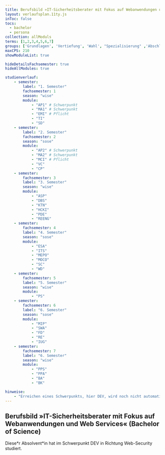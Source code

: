 ```yaml
---
title: Berufsbild »IT-Sicherheitsberater mit Fokus auf Webanwendungen und Web Services« (Bachelor of Science)
layout: verlaufsplan.11ty.js
inToc: false
tocs:
  - bachelor
  - persona
collection: allModuls
terms: [1,2,3,4,5,6,7]
groups: ['Grundlagen', 'Vertiefung', 'Wahl', "Spezialisierung" ,'Abschluss','']
maxCPS: 210
showModuleList: true

hideDetailsFachsemester: true
hideAllModules: true

studienverlauf:
    - semester:
        label: "1. Semester"
        fachsemester: 1
        season: "wise"
        module:
            - "AP1" # Schwerpunkt
            - "MA1" # Schwerpunkt
            - "EMI" # Pflicht
            - "TI"
            - "SD"
    - semester:
        label: "2. Semester"
        fachsemester: 2
        season: "sose"
        module: 
            - "AP2" # Schwerpunkt
            - "MA2" # Schwerpunkt
            - "MCI" # Pflicht
            - "VC"
            - "CP"
    - semester:
        fachsemester: 3
        label: "3. Semester"
        season: "wise"
        module: 
            - "ASP"
            - "DBS"
            - "KTN"
            - "HCKI"
            - "PDE"
            - "REENG"
    - semester:
        fachsemester: 4
        label: "4. Semester"
        season: "sose"
        module:
            - "ESA"
            - "ITS"
            - "MEPO"
            - "MOCO"
            - "SC"
            - "WD"
    - semester:
        fachsemester: 5
        label: "5. Semester"
        season: "wise"
        module:
            - "PS"
    - semester:
        fachsemester: 6
        label: "6. Semester"
        season: "sose"
        module:
            - "MIP"
            - "SWA"
            - "FD"
            - "RE"
            - "IUG"
    - semester:
        fachsemester: 7
        label: "6. Semester"
        season: "wise"
        module:
            - "PPS"
            - "PPA"
            - "BA"
            - "BK"

hinweise:
    - "Erreichen eines Schwerpunkts, hier DEV, wird noch nicht automatisch geprüft"
---
```

## Berufsbild »IT-Sicherheitsberater mit Fokus auf Webanwendungen und Web Services« (Bachelor of Science)

Diese\*r Absolvent\*in hat im Schwerpunkt DEV in Richtung Web-Security studiert.
